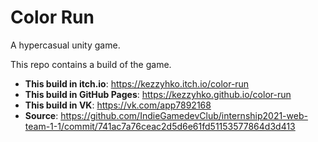 # Color Run
A hypercasual unity game.

This repo contains a build of the game.

* **This build in itch.io**: https://kezzyhko.itch.io/color-run
* **This build in GitHub Pages**: https://kezzyhko.github.io/color-run
* **This build in VK**: https://vk.com/app7892168
* **Source**: https://github.com/IndieGamedevClub/internship2021-web-team-1-1/commit/741ac7a76ceac2d5d6e61fd51153577864d3d413
